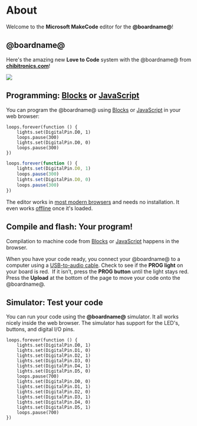 # About

Welcome to the **Microsoft MakeCode** editor for the **@boardname@**!

## @boardname@

Here's the amazing new **Love to Code** system with the @boardname@ from **[chibitronics.com](https://chibitronics.com/lovetocode/)**!

![](https://chibitronics.com/wp-content/uploads/2017/05/09_doneprogramming.png)

## Programming: [Blocks](/blocks) or [JavaScript](/javascript)

You can program the @boardname@ using [Blocks](/blocks) or [JavaScript](/javascript) in your web browser:

```block
loops.forever(function () {
    lights.set(DigitalPin.D0, 1)
    loops.pause(300)
    lights.set(DigitalPin.D0, 0)
    loops.pause(300)
})
```
```typescript
loops.forever(function () {
    lights.set(DigitalPin.D0, 1)
    loops.pause(300)
    lights.set(DigitalPin.D0, 0)
    loops.pause(300)
})
```

The editor works in [most modern browsers](/browsers) and needs no installation. It even works [offline](/offline) once it's loaded.

## Compile and flash: Your program!

Compilation to machine code from [Blocks](/blocks) or [JavaScript](/javascript) happens in the browser.

When you have your code ready, you connect your @boardname@ to a computer using a [USB-to-audio cable](https://chibitronics.com/programming-chibi-chip/). Check to see if the **PROG light** on your board is red.  If it isn’t, press the **PROG button** until the light stays red. Press the **Upload** at the bottom of the page to move your code onto the @boardname@.

## Simulator: Test your code

You can run your code using the **@boardname@** simulator. It all works nicely inside the web browser. The simulator has support for the LED's, buttons, and digital I/O pins.

```sim
loops.forever(function () {
    lights.set(DigitalPin.D0, 1)
    lights.set(DigitalPin.D1, 0)
    lights.set(DigitalPin.D2, 1)
    lights.set(DigitalPin.D3, 0)
    lights.set(DigitalPin.D4, 1)
    lights.set(DigitalPin.D5, 0)
    loops.pause(700)
    lights.set(DigitalPin.D0, 0)
    lights.set(DigitalPin.D1, 1)
    lights.set(DigitalPin.D2, 0)
    lights.set(DigitalPin.D3, 1)
    lights.set(DigitalPin.D4, 0)
    lights.set(DigitalPin.D5, 1)
    loops.pause(700)
})
```

